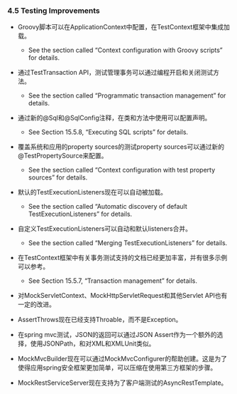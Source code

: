 ### 4.5 Testing Improvements

- Groovy脚本可以在ApplicationContext中配置，在TestContext框架中集成加载。
   - See the section called “Context configuration with Groovy scripts” for details.

- 通过TestTransaction API，测试管理事务可以通过编程开启和关闭测试方法。
   - See the section called “Programmatic transaction management” for details.
   
- 通过新的@Sql和@SqlConfig注释，在类和方法中使用可以配置声明。
   - See Section 15.5.8, “Executing SQL scripts” for details.
   
- 覆盖系统和应用的property sources的测试property sources可以通过新的@TestPropertySource来配置。
   - See the section called “Context configuration with test property sources” for details.
   
- 默认的TestExecutionListeners现在可以自动被加载。
   - See the section called “Automatic discovery of default TestExecutionListeners” for details.

- 自定义TestExecutionListeners可以自动和默认listeners合并。
   - See the section called “Merging TestExecutionListeners” for details.
   
- 在TestContext框架中有关事务测试支持的文档已经更加丰富，并有很多示例可以参考。
   - See Section 15.5.7, “Transaction management” for details.
   
- 对MockServletContext、MockHttpServletRequest和其他Servlet API也有一定的改进。

- AssertThrows现在已经支持Throable，而不是Exception。

- 在spring mvc测试，JSON的返回可以通过JSON Assert作为一个额外的选择，使用JSONPath，和对XML和XMLUnit类似。

- MockMvcBuilder现在可以通过MockMvcConfigurer的帮助创建。这是为了使得应用spring安全框架更加简单，可以压缩在使用第三方框架的步骤。

- MockRestServiceServer现在支持为了客户端测试的AsyncRestTemplate。